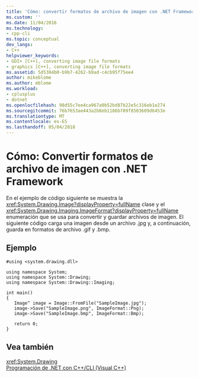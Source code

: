 ```yaml
---
title: 'Cómo: convertir formatos de archivo de imagen con .NET Framework | Documentos de Microsoft'
ms.custom: ''
ms.date: 11/04/2016
ms.technology:
- cpp-cli
ms.topic: conceptual
dev_langs:
- C++
helpviewer_keywords:
- GDI+ [C++], converting image file formats
- graphics [C++], converting image file formats
ms.assetid: 5d5384b0-b9b7-4262-b9ad-c4cb95f75ee4
author: mikeblome
ms.author: mblome
ms.workload:
- cplusplus
- dotnet
ms.openlocfilehash: 98d55c7ee4ca967a0b52bd87b22e5c316eb1e274
ms.sourcegitcommit: 76b7653ae443a2b8eb1186b789f8503609d6453e
ms.translationtype: MT
ms.contentlocale: es-ES
ms.lasthandoff: 05/04/2018
---
```

# <a name="how-to-convert-image-file-formats-with-the-net-framework"></a>Cómo: Convertir formatos de archivo de imagen con .NET Framework
En el ejemplo de código siguiente se muestra la <xref:System.Drawing.Image?displayProperty=fullName> clase y el <xref:System.Drawing.Imaging.ImageFormat?displayProperty=fullName> enumeración que se usa para convertir y guardar archivos de imagen. El siguiente código carga una imagen desde un archivo .jpg y, a continuación, guarda en formatos de archivo .gif y .bmp.  
  
## <a name="example"></a>Ejemplo  
  
```  
#using <system.drawing.dll>  
  
using namespace System;  
using namespace System::Drawing;  
using namespace System::Drawing::Imaging;  
  
int main()  
{  
   Image^ image = Image::FromFile("SampleImage.jpg");  
   image->Save("SampleImage.png", ImageFormat::Png);  
   image->Save("SampleImage.bmp", ImageFormat::Bmp);  
  
   return 0;  
}  
```  
  
## <a name="see-also"></a>Vea también  
 <xref:System.Drawing>   
 [Programación de .NET con C++/CLI (Visual C++)](../dotnet/dotnet-programming-with-cpp-cli-visual-cpp.md)